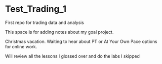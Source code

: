 # Test_Trading_1
First repo for trading data and analysis


This space is for adding notes about my goal project.

Christmas vacation.  Waiting to hear about PT or At Your Own Pace
options for online work.

Will review all the lessons I glossed over and do the labs I skipped



